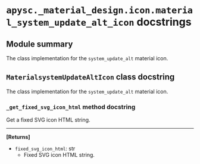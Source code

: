 # `apysc._material_design.icon.material_system_update_alt_icon` docstrings

## Module summary

The class implementation for the `system_update_alt` material icon.

## `MaterialsystemUpdateAltIcon` class docstring

The class implementation for the `system_update_alt` material icon.

### `_get_fixed_svg_icon_html` method docstring

Get a fixed SVG icon HTML string.<hr>

**[Returns]**

- `fixed_svg_icon_html`: str
  - Fixed SVG icon HTML string.